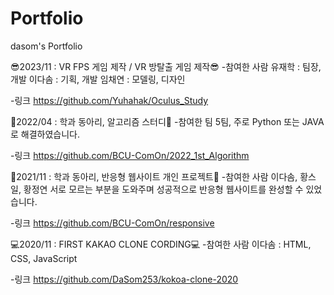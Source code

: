 # Portfolio
dasom's Portfolio

😎2023/11 : VR FPS 게임 제작 / VR 방탈출 게임 제작😎
-참여한 사람
 유재학 : 팀장, 개발
 이다솜 : 기획, 개발
 임채연 : 모델링, 디자인
 
-링크
https://github.com/Yuhahak/Oculus_Study

📝2022/04 : 학과 동아리, 알고리즘 스터디📝
-참여한 팀
 5팀, 주로 Python 또는 JAVA로 해결하였습니다.

-링크
https://github.com/BCU-ComOn/2022_1st_Algorithm

📝2021/11 : 학과 동아리, 반응형 웹사이트 개인 프로젝트📝
-참여한 사람
 이다솜, 황스일, 황정연
 서로 모르는 부분을 도와주며 성공적으로 반응형 웹사이트를 완성할 수 있었습니다.

-링크
https://github.com/BCU-ComOn/responsive

💻2020/11 : FIRST KAKAO CLONE CORDING💻
-참여한 사람
 이다솜 : HTML, CSS, JavaScript
 
-링크
https://github.com/DaSom253/kokoa-clone-2020
